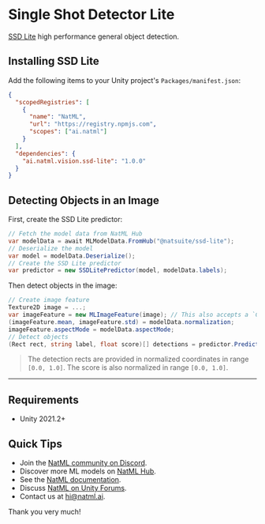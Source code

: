 # Single Shot Detector Lite
[SSD Lite](https://arxiv.org/abs/1512.02325) high performance general object detection.

## Installing SSD Lite
Add the following items to your Unity project's `Packages/manifest.json`:
```json
{
  "scopedRegistries": [
    {
      "name": "NatML",
      "url": "https://registry.npmjs.com",
      "scopes": ["ai.natml"]
    }
  ],
  "dependencies": {
    "ai.natml.vision.ssd-lite": "1.0.0"
  }
}
```

## Detecting Objects in an Image
First, create the SSD Lite predictor:
```csharp
// Fetch the model data from NatML Hub
var modelData = await MLModelData.FromHub("@natsuite/ssd-lite");
// Deserialize the model
var model = modelData.Deserialize();
// Create the SSD Lite predictor
var predictor = new SSDLitePredictor(model, modelData.labels);
```

Then detect objects in the image:
```csharp
// Create image feature
Texture2D image = ...;
var imageFeature = new MLImageFeature(image); // This also accepts a `Color32[]` or `byte[]`
(imageFeature.mean, imageFeature.std) = modelData.normalization;
imageFeature.aspectMode = modelData.aspectMode;
// Detect objects
(Rect rect, string label, float score)[] detections = predictor.Predict(imageFeature);
```

> The detection rects are provided in normalized coordinates in range `[0.0, 1.0]`. The score is also normalized in range `[0.0, 1.0]`.
___

## Requirements
- Unity 2021.2+

## Quick Tips
- Join the [NatML community on Discord](https://hub.natml.ai/community).
- Discover more ML models on [NatML Hub](https://hub.natml.ai).
- See the [NatML documentation](https://docs.natml.ai/unity).
- Discuss [NatML on Unity Forums](https://forum.unity.com/threads/open-beta-natml-machine-learning-runtime.1109339/).
- Contact us at [hi@natml.ai](mailto:hi@natml.ai).

Thank you very much!